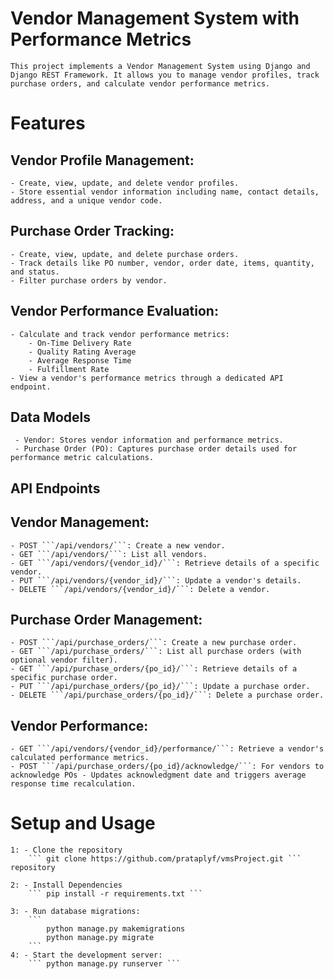 # Vendor Management System with Performance Metrics
    This project implements a Vendor Management System using Django and Django REST Framework. It allows you to manage vendor profiles, track purchase orders, and calculate vendor performance metrics.

# Features

## Vendor Profile Management:
    - Create, view, update, and delete vendor profiles.
    - Store essential vendor information including name, contact details, address, and a unique vendor code.

## Purchase Order Tracking:
    - Create, view, update, and delete purchase orders.
    - Track details like PO number, vendor, order date, items, quantity, and status.
    - Filter purchase orders by vendor.

## Vendor Performance Evaluation:
    - Calculate and track vendor performance metrics:
        - On-Time Delivery Rate
        - Quality Rating Average
        - Average Response Time
        - Fulfillment Rate
    - View a vendor's performance metrics through a dedicated API endpoint.

## Data Models
     - Vendor: Stores vendor information and performance metrics.
     - Purchase Order (PO): Captures purchase order details used for performance metric calculations.

## API Endpoints
## Vendor Management:

    - POST ```/api/vendors/```: Create a new vendor.
    - GET ```/api/vendors/```: List all vendors.
    - GET ```/api/vendors/{vendor_id}/```: Retrieve details of a specific vendor.
    - PUT ```/api/vendors/{vendor_id}/```: Update a vendor's details.
    - DELETE ```/api/vendors/{vendor_id}/```: Delete a vendor.

## Purchase Order Management:

    - POST ```/api/purchase_orders/```: Create a new purchase order.
    - GET ```/api/purchase_orders/```: List all purchase orders (with optional vendor filter).
    - GET ```/api/purchase_orders/{po_id}/```: Retrieve details of a specific purchase order.
    - PUT ```/api/purchase_orders/{po_id}/```: Update a purchase order.
    - DELETE ```/api/purchase_orders/{po_id}/```: Delete a purchase order.

## Vendor Performance:

    - GET ```/api/vendors/{vendor_id}/performance/```: Retrieve a vendor's calculated performance metrics.
    - POST ```/api/purchase_orders/{po_id}/acknowledge/```: For vendors to acknowledge POs - Updates acknowledgment date and triggers average response time recalculation.


# Setup and Usage
    1: - Clone the repository
        ``` git clone https://github.com/prataplyf/vmsProject.git ``` repository

    2: - Install Dependencies
        ``` pip install -r requirements.txt ```

    3: - Run database migrations:
        ```
            python manage.py makemigrations
            python manage.py migrate
        ```
    4: - Start the development server:
        ``` python manage.py runserver ```